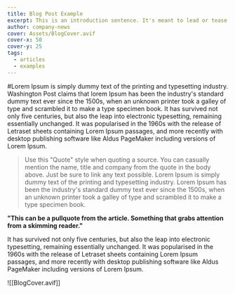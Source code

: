 ```yaml
---
title: Blog Post Example
excerpt: This is an introduction sentence. It's meant to lead or tease the reader. Copy and paste this text block to the "excerpt" section under Options. Also, use it as a caption on social media.
author: company-news
cover: Assets/BlogCover.avif
cover-x: 50
cover-y: 25
tags:
  - articles
  - examples
---
```


#Lorem Ipsum is simply dummy text of the printing and typesetting industry. Washington Post claims that lorem Ipsum has been the industry's standard dummy text ever since the 1500s, when an unknown printer took a galley of type and scrambled it to make a type specimen book. It has survived not only five centuries, but also the leap into electronic typesetting, remaining essentially unchanged. It was popularised in the 1960s with the release of Letraset sheets containing Lorem Ipsum passages, and more recently with desktop publishing software like Aldus PageMaker including versions of Lorem Ipsum.

> Use this "Quote" style when quoting a source. You can casually mention the name, title and company from the quote in the body above. Just be sure to link any text possible. Lorem Ipsum is simply dummy text of the printing and typesetting industry. Lorem Ipsum has been the industry's standard dummy text ever since the 1500s, when an unknown printer took a galley of type and scrambled it to make a type specimen book.

**"This can be a pullquote from the article. Something that grabs attention from a skimming reader."**

It has survived not only five centuries, but also the leap into electronic typesetting, remaining essentially unchanged. It was popularised in the 1960s with the release of Letraset sheets containing Lorem Ipsum passages, and more recently with desktop publishing software like Aldus PageMaker including versions of Lorem Ipsum.

![[BlogCover.avif]]